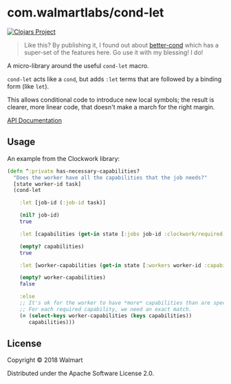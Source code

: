 # com.walmartlabs/cond-let

[![Clojars Project](https://img.shields.io/clojars/v/com.walmartlabs/cond-let.svg)](https://clojars.org/com.walmartlabs/cond-let)

> Like this?  By publishing it, I found out about [better-cond](https://github.com/Engelberg/better-cond) which has a super-set of the features here.
  Go use it with my blessing!  I do!


A micro-library around the useful `cond-let` macro.

`cond-let` acts like a `cond`, but adds
`:let` terms that are followed by a binding form (like `let`).

This allows conditional code to introduce new local symbols; the result
is clearer, more linear code, that doesn't make a march for the
right margin.

[API Documentation](http://walmartlabs.github.io/apidocs/cond-let/)

## Usage

An example from the Clockwork library:

```clj
(defn ^:private has-necessary-capabilities?
  "Does the worker have all the capabilities that the job needs?"
  [state worker-id task]
  (cond-let

    :let [job-id (:job-id task)]

    (nil? job-id)
    true

    :let [capabilities (get-in state [:jobs job-id :clockwork/required-capabilities])]

    (empty? capabilities)
    true

    :let [worker-capabilities (get-in state [:workers worker-id :capabilities])]

    (empty? worker-capabilities)
    false

    :else
    ;; It's ok for the worker to have *more* capabilities than are specified.
    ;; For each required capability, we need an exact match.
    (= (select-keys worker-capabilities (keys capabilities))
       capabilities)))
```

## License

Copyright © 2018 Walmart

Distributed under the Apache Software License 2.0.
